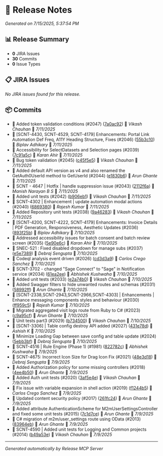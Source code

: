 # 🚀 Release Notes

*Generated on 7/15/2025, 5:37:54 PM*

## 📊 Release Summary

- **0** JIRA Issues
- **30** Commits
- **0** Issue Types


## 📋 JIRA Issues

*No JIRA issues found for this release.*


## 📦 Commits

- 🔧 Added token validation conditions (#2047) ([7a0ac92](https://github.com/Sage/sage-connect/commit/7a0ac921e33404f724fdbbd8d340ee56066f88e8)) 👤 *Vikash Chauhan* 📅 *7/11/2025*
- 🔧 [SCNT-4430, SCNT-4529, SCNT-4179] Enhancements: Portal Link Automation Def Freq, A11Y Heading Structure, Fixes (#2046) ([55b3c10](https://github.com/Sage/sage-connect/commit/55b3c100f5b0f02a3e8db752171da75ad2d5901c)) 👤 *Biplav Adhikary* 📅 *7/11/2025*
- 🔧 Accessibility for SelectDatasets and Selection pages (#2039) ([7c91a5c](https://github.com/Sage/sage-connect/commit/7c91a5c1a8ae9053a0c4bbe289ab93cd904615cf)) 👤 *Karan Ahir* 📅 *7/11/2025*
- 🔧 Bug token validation (#2045) ([c45f5e5](https://github.com/Sage/sage-connect/commit/c45f5e5c974d4e5c4cc8f85f6e372ed34bd69219)) 👤 *Vikash Chauhan* 📅 *7/11/2025*
- 🔧 Added default API version as v4 and also renamed the GetAuth0UserId method to GetUserId (#2044) ([e1830b6](https://github.com/Sage/sage-connect/commit/e1830b6b2c184c8ba62477bb17de51eb2c4caa0b)) 👤 *Arun Ghante* 📅 *7/11/2025*
- 🔧 SCNT - 4647 | Hotfix | handle suppression issue (#2043) ([2112f6a](https://github.com/Sage/sage-connect/commit/2112f6ac35b4bbf735ff243941f6fc7056b4fc3e)) 👤 *Manish Narayan B S* 📅 *7/11/2025*
- 🔧 Added unit tests (#2042) ([b906eb1](https://github.com/Sage/sage-connect/commit/b906eb163023a4991fbe5d89e18336c93b4e2538)) 👤 *Vikash Chauhan* 📅 *7/11/2025*
- 🔧 SCNT-4302 | Enhancement | update automation modal actions (#2040) ([6869380](https://github.com/Sage/sage-connect/commit/6869380e46bf0955d85f945e8dbe20d0805982c7)) 👤 *Rajesh Kumar* 📅 *7/11/2025*
- 🔧 Added Repository unit tests (#2038) ([9a46283](https://github.com/Sage/sage-connect/commit/9a4628348f2b15244617b74b594bd7da2c41e6c0)) 👤 *Vikash Chauhan* 📅 *7/11/2025*
- 🔧 [SCNT-4200, SCNT-4222, SCNT-4179] Enhancements: Invoice Details | PDF Generation, Responsiveness, Aesthetic Updates (#2036) ([893f25b](https://github.com/Sage/sage-connect/commit/893f25b737d9598d9236f8b11c5aa43a4ac76dd8)) 👤 *Biplav Adhikary* 📅 *7/10/2025*
- 🔧 Addressed accessibility issues for batch consent and batch review screen (#2035) ([5e90e6c](https://github.com/Sage/sage-connect/commit/5e90e6cf0f22c0efd41df05a33b71f0bc4d45f5f)) 👤 *Karan Ahir* 📅 *7/10/2025*
- 🔧 SNEC-521 : Fixed disabled dropdown for manage subs (#2037) ([e5e7389](https://github.com/Sage/sage-connect/commit/e5e738915ca264d18225bb74ff2c9aa2562363ec)) 👤 *Debraj Sengupta* 📅 *7/10/2025*
- 🔧 Codeql analysis event driven (#2026) ([cd3d3a9](https://github.com/Sage/sage-connect/commit/cd3d3a921c283040e7b48a2fbe6de5c81412dbb0)) 👤 *Carlos Crego Sanchez* 📅 *7/10/2025*
- 🔧 SCNT-3702 - changed "Sage Connect" to "Sage" in Notification service (#2034) ([61ea2ee](https://github.com/Sage/sage-connect/commit/61ea2ee44d56325bb35763e2df913c9242c5a4c9)) 👤 *Abhishek Kushwaha* 📅 *7/10/2025*
- 🔧 Added unit tests (#2033) ([e2a74b0](https://github.com/Sage/sage-connect/commit/e2a74b07d07d8f5e505c367f324058f1a5152ea9)) 👤 *Vikash Chauhan* 📅 *7/10/2025*
- 🔧 Added Swagger filters to hide unwanted routes and schemas (#2031) ([58992ff](https://github.com/Sage/sage-connect/commit/58992ff7503b48ac63eeccc01c95d7e8d26c1fba)) 👤 *Arun Ghante* 📅 *7/10/2025*
- 🔧 [SCNT-2338,SCNT-2943,SCNT-2966,SCNT-4303] | Enhancements | Enhance messaging components styles and behaviour (#2030) ([ff959c5](https://github.com/Sage/sage-connect/commit/ff959c55920ad931f1b42e83114b219ab5f47d31)) 👤 *Rajesh Kumar* 📅 *7/10/2025*
- 🔧 Migrated aggregated visit logs route from Ruby to C# (#2023) ([c9a95cf](https://github.com/Sage/sage-connect/commit/c9a95cf2179174a52c1b5248be348cf7c311c8ab)) 👤 *Arun Ghante* 📅 *7/10/2025*
- 🔧 Unit tests part3 (#2029) ([b734500](https://github.com/Sage/sage-connect/commit/b7345000e660143e3ed0b4962d1b008d5729546f)) 👤 *Vikash Chauhan* 📅 *7/10/2025*
- 🔧 [SCNT-3306] | Table config destroy API added (#2027) ([431e78d](https://github.com/Sage/sage-connect/commit/431e78d56cc2d28f9743cda0b8b82cbd08d55708)) 👤 *Ashish K* 📅 *7/10/2025*
- 🔧 Minimize Loading Gap between save config and table update (#2024) ([5ebb3bf](https://github.com/Sage/sage-connect/commit/5ebb3bf2a2a8f6684a5e948efdde495437adc67a)) 👤 *Debraj Sengupta* 📅 *7/10/2025*
- 🔧 SCNT-4516 | Rule Engine (Phase 1) (#1981) ([822782c](https://github.com/Sage/sage-connect/commit/822782ca7070a8ce099125c98431df39927d4c5a)) 👤 *Abhishek Kushwaha* 📅 *7/9/2025*
- 🔧 SCNT-4675: Incorrect Icon Size for Drag Icon Fix (#2021) ([48e3d18](https://github.com/Sage/sage-connect/commit/48e3d18439611ee7011ff949bc5343d09231e672)) 👤 *Debraj Sengupta* 📅 *7/9/2025*
- 🔧 Added Authorization policy for some missing controllers (#2018) ([4ee4b50](https://github.com/Sage/sage-connect/commit/4ee4b5006ba7177fd33b1af6841f90699ed599ae)) 👤 *Arun Ghante* 📅 *7/9/2025*
- 🔧 Added  Auth unit tests (#2020) ([3af5e4e](https://github.com/Sage/sage-connect/commit/3af5e4e2f477258a976218932bc916d3801caae0)) 👤 *Vikash Chauhan* 📅 *7/9/2025*
- 🔧 Fix issue with variable expansion in shell action (#2019) ([f1244b5](https://github.com/Sage/sage-connect/commit/f1244b5938f02393c2dcf2544a556839cc11d388)) 👤 *Carlos Crego Sanchez* 📅 *7/9/2025*
- 🔧 Updated content security policy (#2017) ([261fc24](https://github.com/Sage/sage-connect/commit/261fc24887b65b55d0a0d44181365dba4c72e128)) 👤 *Arun Ghante* 📅 *7/9/2025*
- 🔧 Added attribute AuthenticationScheme for  M2mUserSettingsController and fixed some unit tests (#2015) ([7c1d7ce](https://github.com/Sage/sage-connect/commit/7c1d7ced8a4f294e6f5af58ce4da0269c87acd2c)) 👤 *Arun Ghante* 📅 *7/9/2025*
- 🔧 C# migration of m2m/user_settings route using OData (#2013) ([83964eb](https://github.com/Sage/sage-connect/commit/83964ebbbaa619b2e0d6825c3c1934f9a86a52b8)) 👤 *Arun Ghante* 📅 *7/9/2025*
- 🔧 SCNT-4590 | Added unit tests for Logging and Common projects (#2014) ([b49a53e](https://github.com/Sage/sage-connect/commit/b49a53e17e7f4c4e3b463ad69389925414be2ed6)) 👤 *Vikash Chauhan* 📅 *7/9/2025*



---
*Generated automatically by Release MCP Server*